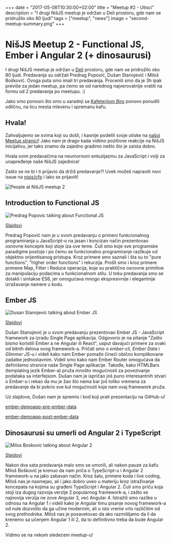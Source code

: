 +++
date = "2017-05-08T10:30:00+02:00"
title = "Meetup #2 - Utisci"
description = "I drugi NišJS meetup je održan u Deli prostoru, gde nam se pridružilo oko 80 ljudi"
tags = ["meetup", "news"]
image = "second-meetup-summary.png"
+++

# NišJS Meetup 2 - Functional JS, Ember i Angular 2 (+ dinosaurusi)

I drugi NišJS meetup je održan u [Deli](http://deli.rs/) prostoru, gde nam se pridružilo oko 80 ljudi. Predavanja su održali Predrag Popović, Dušan Stanojević i Miloš Bošković. Ovoga puta smo imali tri predavanja. Procenili smo da je 3h ipak previše za jedan meetup, pa ćemo se od narednog najverovatnije vratiti na formu od 2 predavanja po meetupu. :)

Jako smo ponosni što smo u saradnji sa [Kafeterijom Biro](https://www.facebook.com/birokafeterijanis/) ponovo ponudili odličnu, na licu mesta mlevenu i spremanu kafu.

## Hvala!

Zahvaljujemo se svima koji su došli, i kasnije podelili svoje utiske na [našoj Meetup stranici](https://www.meetup.com/NišJS-Meetup/)! Jako nam je drago kada vidimo pozitivne reakcije na NišJS inicijativu, jer tako znamo da zajedno gradimo nešto što je zaista dobro.

Hvala svim predavačima na neumornom entuzijazmu za JavaScript i volji za unapređenje naše NišJS zajednice!

Zašto se ne bi i ti prijavio da držiš predavanje?! Uvek možeš napraviti novi issue na [nisjs/cfp](https://github.com/nisjs/cfp) i lako se prijaviti!

![People at NišJS meetup 2](/images/meetup-2/people.jpg)

## Introduction to Functional JS

![Predrag Popovic talking about Functional JS](/images/meetup-2/functional-js.jpg)

<a target="_blank" href="https://docs.google.com/presentation/d/13eD8U13nEbu22sUgfBYrJUf5SC8PU7AJ2-0DRvgfo0g/edit?usp=sharing" class="button">Slajdovi</a>

Predrag Popović nam je u svom predavanju o primeni funkcionalnog programiranja u JavaScript-u na jasan i koncizan način prezentovao osnovne koncepte koji stoje iza ove teme. Čuli smo koje sve programske paradigme postoje i po čemu se funkcionalno programiranje razlikuje od objektno orijentisanog pristupa. Kroz primere smo saznali i šta su to "pure functions", "higher order functions" i rekurzija. Prošli smo i kroz primere primene Map, Filter i Reduce operacija, koje su praktično osnovne primitive za manipulaciju podacima u funkcionalnom stilu. U toku predavanja smo se dotakli i sintakse ES6, jer omogućava mnogo ekspresivnije i elegantnije izražavanje namere u kodu.

## Ember JS

![Dusan Stanojevic talking about Ember JS](/images/meetup-2/ember.jpg)

<a target="_blank" href="http://slides.com/dusanstanojevic/emberjs-1#/" class="button">Slajdovi</a>

Dušan Stanojević je u svom predavanju prezentovao Ember JS - JavaScript framework za izradu Single Page aplikacija. Odgovorio je na pitanje "Zašto bismo koristili Ember a ne Angular ili React", usput davajući primere za svaki od bitnih delova ovog framework-a. Pričali smo o *ember-cli*, *Ember Data* i *Glimmer JS*-u i videli kako nam Ember pomaže čineći obično komplikovane zadatke jednostavnim. Videli smo kako nam Ember Router omogućava da definišemo stranice naše Single Page aplikacije. Takođe, kako HTMLBars (templating jezik Ember-a) pruža mnošto mogućnosti za povezivanje podataka sa interfejsom. Dušan nam je ispričao još puno interesantnih stvari o Ember-u i rekao da mu je žao što nema bar još toliko vremena za predavanje da bi pokrio sve kul mogućnosti koje nam ovaj framework pruža.

Uz slajdove, Dušan nam je spremio i kod koji prati prezentaciju na GitHub-u!

<a target="_blank" href="https://github.com/dusanstanojeviccs/ember-demoapp-pre-ember-data" >ember-demoapp-pre-ember-data</a>

<a target="_blank" href="https://github.com/dusanstanojeviccs/ember-demoapp-post-ember-data" >ember-demoapp-post-ember-data</a>

## Dinosaurusi su umerli od Angular 2 i TypeScript

![Milos Boskovic talking about Angular 2](/images/meetup-2/angular-2.jpg)

<a target="_blank" href="https://www.slideshare.net/misaizdaleka/dinosaurusi-su-umreli-od-angular2" class="button">Slajdovi</a>

Nakon dva sata predavanja malo smo se umorili, ali nakon pauze za kafu Miloš Bošković je krenuo da nam priča o TypeScript-u i Angular 2 framework-u na jako zabavan način. Kroz šalu, primere koda i live coding, Miloš nas je nasmejao, ali i jako dobro uveo u materiju kroz istraživanje koncepata na kojima su građeni TypeScript i Angular 2. Čuli smo priču koja stoji iza dugog razvoja verzije 2 popularnog framework-a, i zašto se najnovija verzija ne zove Angular 3, već Angular 4. Istražili smo razlike u odnosu na Angular 1 i videli kako je Angular timu pisanje novog framework-a od nule dozvolilo da ga učine modernim, ali u isto vreme vrlo različitim od svog prethodnika. Miloš nas je posavetovao da ako razmišljamo da li da krenemo sa učenjem Angular 1 ili 2, da to definitivno treba da bude Angular 2.

Vidimo se na nekom sledećem meetup-u!
